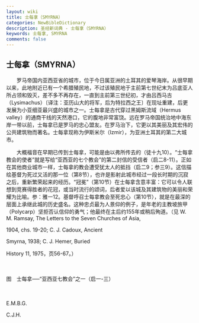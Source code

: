 ```yaml
---
layout: wiki
title: 士每拿（SMYRNA）
categories: NewBibleDictionary
description: 圣经新词典 - 士每拿（SMYRNA）
keywords: 士每拿, SMYRNA
comments: false
---
```


## 士每拿（SMYRNA）

　　罗马帝国内亚西亚省的城市，位于今日属亚洲的土耳其的爱琴海岸。从很早期以来，此地附近已有一个希腊殖民地，不过该殖民地于主前第七世纪末为吕底亚人所占领和毁灭，差不多不再存在，一直到主前第三世纪初，才由吕西马古（Lysimachus）〔译注：亚历山大的将军，后为特拉西之王〕在现址重建，后更发展为小亚细亚最兴盛的城市之一。士每拿是古代穿过黑姆斯流域（Hermus valley）的通商干线的天然港口，它的腹地非常富饶。远在罗马帝国统治地中海东岸一带以前，士每拿已是罗马的忠心盟友。在罗马治下，它更以其美丽及其宏伟的公共建筑物而著名。士每拿现称为伊斯米尔（Izmir），为亚洲土耳其的第二大城市。

　　大概福音在早期已传到士每拿，可能是由以弗所传去的（徒十九10）。“士每拿教会的使者”就是写给“亚西亚的七个教会”的第二封信的受信者（启二8-11）。正如在其他商业城市一样，士每拿的教会遭受犹太人的抵挡（启二9；参三9）。这信描绘基督为死过又活的那一位（第8节），也许是影射此城市经过一段长时期的沉寂之后，重新繁荣起来的经历。“冠冕”（第10节）在士每拿含意丰富：它可以令人联想到竞赛得胜者的花冠，或当时流行的颂词，后者爱以该城及其建筑物的美丽和荣耀为比喻。参：雅一12。基督呼召士每拿教会至死忠心（第10节），就是在最深的层面上承继此城的历史盛名。这种忠贞最为人景仰的例子，是年老的主教坡旅甲（Polycarp）坚拒否认信仰的勇气；他最终在主后约155年或稍后殉道。（见 W. M. Ramsay, The Letters to the Seven Churches of Asia,

1904, chs. 19-20; C. J. Cadoux, Ancient

Smyrna, 1938; C. J. Hemer, Buried

History 11, 1975，页56-67。）

　





图　士每拿──“亚西亚七教会”之一（启一-三）

　

E.M.B.G.

C.J.H.






